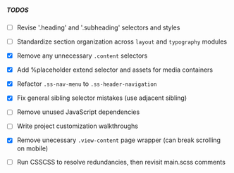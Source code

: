 ##### TODOS

- [ ] Revise '.heading' and '.subheading' selectors and styles
- [ ] Standardize section organization across `layout` and `typography` modules
- [X] Remove any unnecessary `.content` selectors
- [X] Add %placeholder extend selector and assets for media containers
- [X] Refactor `.ss-nav-menu` to `.ss-header-navigation`
- [X] Fix general sibling selector mistakes (use adjacent sibling)
- [ ] Remove unused JavaScript dependencies
- [ ] Write project customization walkthroughs
- [X] Remove unecessary `.view-content` page wrapper (can break scrolling on mobile)

- [ ] Run CSSCSS to resolve redundancies, then revisit main.scss comments
